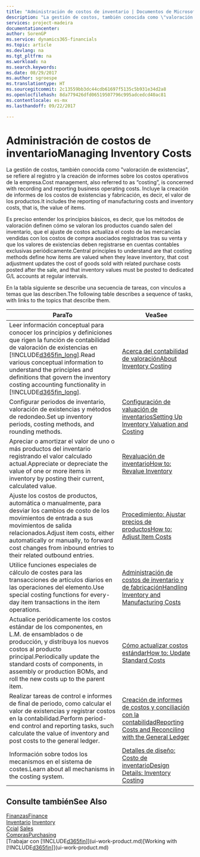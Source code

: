```yaml
---
title: "Administración de costos de inventario | Documentos de Microsoft"
description: "La gestión de costos, también conocida como \"valoración de existencias\", se refiere al registro y la creación de informes sobre los costos operativos de la empresa. Incluye la creación de informes de los costos de existencias y fabricación, es decir, el valor de los productos."
services: project-madeira
documentationcenter: 
author: SorenGP
ms.service: dynamics365-financials
ms.topic: article
ms.devlang: na
ms.tgt_pltfrm: na
ms.workload: na
ms.search.keywords: 
ms.date: 08/29/2017
ms.author: sgroespe
ms.translationtype: HT
ms.sourcegitcommit: 2c13559bb3dc44cdb61697f5135c5b931e34d2a8
ms.openlocfilehash: 8da779426dfd06519507796c995adcedcd40ac81
ms.contentlocale: es-mx
ms.lasthandoff: 09/22/2017

---
```

# <a name="managing-inventory-costs"></a><span data-ttu-id="856b9-104">Administración de costos de inventario</span><span class="sxs-lookup"><span data-stu-id="856b9-104">Managing Inventory Costs</span></span>
<span data-ttu-id="856b9-105">La gestión de costos, también conocida como "valoración de existencias", se refiere al registro y la creación de informes sobre los costos operativos de la empresa.</span><span class="sxs-lookup"><span data-stu-id="856b9-105">Cost management, also referred to as “costing”, is concerned with recording and reporting business operating costs.</span></span> <span data-ttu-id="856b9-106">Incluye la creación de informes de los costos de existencias y fabricación, es decir, el valor de los productos.</span><span class="sxs-lookup"><span data-stu-id="856b9-106">It includes the reporting of manufacturing costs and inventory costs, that is, the value of items.</span></span>   

<span data-ttu-id="856b9-107">Es preciso entender los principios básicos, es decir, que los métodos de valoración definen cómo se valoran los productos cuando salen del inventario, que el ajuste de costos actualiza el costo de las mercancías vendidas con los costos de compra asociados registrados tras su venta y que los valores de existencias deben registrarse en cuentas contables exclusivas periódicamente.</span><span class="sxs-lookup"><span data-stu-id="856b9-107">Central principles to understand are that costing methods define how items are valued when they leave inventory, that cost adjustment updates the cost of goods sold with related purchase costs posted after the sale, and that inventory values must be posted to dedicated G/L accounts at regular intervals.</span></span>

<span data-ttu-id="856b9-108">En la tabla siguiente se describe una secuencia de tareas, con vínculos a temas que las describen.</span><span class="sxs-lookup"><span data-stu-id="856b9-108">The following table describes a sequence of tasks, with links to the topics that describe them.</span></span>

|<span data-ttu-id="856b9-109">**Para**</span><span class="sxs-lookup"><span data-stu-id="856b9-109">**To**</span></span>|<span data-ttu-id="856b9-110">**Vea**</span><span class="sxs-lookup"><span data-stu-id="856b9-110">**See**</span></span>|  
|------------|-------------|  
|<span data-ttu-id="856b9-111">Leer información conceptual para conocer los principios y definiciones que rigen la función de contabilidad de valoración de existencias en [!INCLUDE[d365fin_long](includes/d365fin_long_md.md)].</span><span class="sxs-lookup"><span data-stu-id="856b9-111">Read various conceptual information to understand the principles and definitions that govern the inventory costing accounting functionality in [!INCLUDE[d365fin_long](includes/d365fin_long_md.md)].</span></span>|[<span data-ttu-id="856b9-112">Acerca del contabilidad de valoración</span><span class="sxs-lookup"><span data-stu-id="856b9-112">About Inventory Costing</span></span>](finance-learn-about-costing.md)|  
|<span data-ttu-id="856b9-113">Configurar periodos de inventario, valoración de existencias y métodos de redondeo.</span><span class="sxs-lookup"><span data-stu-id="856b9-113">Set up inventory periods, costing methods, and rounding methods.</span></span>|[<span data-ttu-id="856b9-114">Configuración de valuación de inventarios</span><span class="sxs-lookup"><span data-stu-id="856b9-114">Setting Up Inventory Valuation and Costing</span></span>](finance-set-up-inventory-valuation-and-costing.md)|
|<span data-ttu-id="856b9-115">Apreciar o amortizar el valor de uno o más productos del inventario registrando el valor calculado actual.</span><span class="sxs-lookup"><span data-stu-id="856b9-115">Appreciate or depreciate the value of one or more items in inventory by posting their current, calculated value.</span></span>|[<span data-ttu-id="856b9-116">Revaluación de inventario</span><span class="sxs-lookup"><span data-stu-id="856b9-116">How to: Revalue Inventory</span></span>](inventory-how-revalue-inventory.md)|
|<span data-ttu-id="856b9-117">Ajuste los costos de productos, automática o manualmente, para desviar los cambios de costo de los movimientos de entrada a sus movimientos de salida relacionados.</span><span class="sxs-lookup"><span data-stu-id="856b9-117">Adjust item costs, either automatically or manually, to forward cost changes from inbound entries to their related outbound entries.</span></span>|[<span data-ttu-id="856b9-118">Procedimiento: Ajustar precios de productos</span><span class="sxs-lookup"><span data-stu-id="856b9-118">How to: Adjust Item Costs</span></span>](inventory-how-adjust-item-costs.md)|
|<span data-ttu-id="856b9-119">Utilice funciones especiales de cálculo de costes para las transacciones de artículos diarios en las operaciones del elemento.</span><span class="sxs-lookup"><span data-stu-id="856b9-119">Use special costing functions for every-day item transactions in the item operations.</span></span>|[<span data-ttu-id="856b9-120">Administración de costos de inventario y de fabricación</span><span class="sxs-lookup"><span data-stu-id="856b9-120">Handling Inventory and Manufacturing Costs</span></span>](finance-handle-inventory-and-manufacturing-costs.md)|  
|<span data-ttu-id="856b9-121">Actualice periódicamente los costos estándar de los componentes, en L.M. de ensamblados o de producción, y distribuya los nuevos costos al producto principal.</span><span class="sxs-lookup"><span data-stu-id="856b9-121">Periodically update the standard costs of components, in assembly or production BOMs, and roll the new costs up to the parent item.</span></span>|[<span data-ttu-id="856b9-122">Cómo actualizar costos estándar</span><span class="sxs-lookup"><span data-stu-id="856b9-122">How to: Update Standard Costs</span></span>](finance-how-to-update-standard-costs.md)|
|<span data-ttu-id="856b9-123">Realizar tareas de control e informes de final de periodo, como calcular el valor de existencias y registrar costos en la contabilidad.</span><span class="sxs-lookup"><span data-stu-id="856b9-123">Perform period-end control and reporting tasks, such calculate the value of inventory and post costs to the general ledger.</span></span>|[<span data-ttu-id="856b9-124">Creación de informes de costos y conciliación con la contabilidad</span><span class="sxs-lookup"><span data-stu-id="856b9-124">Reporting Costs and Reconciling with the General Ledger</span></span>](finance-report-costs-and-reconcile-with-the-general-ledger.md)|  
|<span data-ttu-id="856b9-125">Información sobre todos los mecanismos en el sistema de costes.</span><span class="sxs-lookup"><span data-stu-id="856b9-125">Learn about all mechanisms in the costing system.</span></span>|[<span data-ttu-id="856b9-126">Detalles de diseño: Costo de inventario</span><span class="sxs-lookup"><span data-stu-id="856b9-126">Design Details: Inventory Costing</span></span>](design-details-inventory-costing.md)|  

## <a name="see-also"></a><span data-ttu-id="856b9-127">Consulte también</span><span class="sxs-lookup"><span data-stu-id="856b9-127">See Also</span></span>  
 [<span data-ttu-id="856b9-128">Finanzas</span><span class="sxs-lookup"><span data-stu-id="856b9-128">Finance</span></span>](finance.md)  
 <span data-ttu-id="856b9-129">[Inventario](inventory-manage-inventory.md) </span><span class="sxs-lookup"><span data-stu-id="856b9-129">[Inventory](inventory-manage-inventory.md) </span></span>  
 <span data-ttu-id="856b9-130">[Ccial](sales-manage-sales.md) </span><span class="sxs-lookup"><span data-stu-id="856b9-130">[Sales](sales-manage-sales.md) </span></span>  
 [<span data-ttu-id="856b9-131">Compras</span><span class="sxs-lookup"><span data-stu-id="856b9-131">Purchasing</span></span>](purchasing-manage-purchasing.md)  
 <span data-ttu-id="856b9-132">[Trabajar con [!INCLUDE[d365fin](includes/d365fin_md.md)]](ui-work-product.md)</span><span class="sxs-lookup"><span data-stu-id="856b9-132">[Working with [!INCLUDE[d365fin](includes/d365fin_md.md)]](ui-work-product.md)</span></span>

